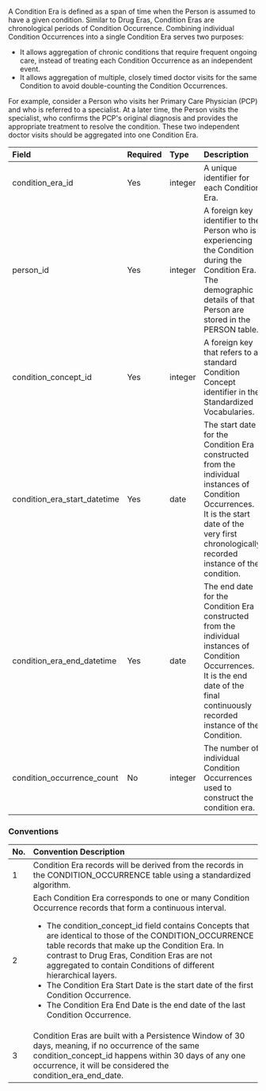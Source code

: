 A Condition Era is defined as a span of time when the Person is assumed to have a given condition. 
Similar to Drug Eras, Condition Eras are chronological periods of Condition Occurrence. Combining individual Condition Occurrences into a single Condition Era serves two purposes:

  * It allows aggregation of chronic conditions that require frequent ongoing care, instead of treating each Condition Occurrence as an independent event.
  * It allows aggregation of multiple, closely timed doctor visits for the same Condition to avoid double-counting the Condition Occurrences.
  
For example, consider a Person who visits her Primary Care Physician (PCP) and who is referred to a specialist. At a later time, the Person visits the specialist, who confirms the PCP's original diagnosis and provides the appropriate treatment to resolve the condition. These two independent doctor visits should be aggregated into one Condition Era.

Field|Required|Type|Description
:----------------------------|:--------|:------------|:----------------------------------
|condition_era_id|Yes|integer|A unique identifier for each Condition Era.|
|person_id|Yes|integer|A foreign key identifier to the Person who is experiencing the Condition during the Condition Era. The demographic details of that Person are stored in the PERSON table.|
|condition_concept_id|Yes|integer|A foreign key that refers to a standard Condition Concept identifier in the Standardized Vocabularies.|
|condition_era_start_datetime|Yes|date|The start date for the Condition Era constructed from the individual instances of Condition Occurrences. It is the start date of the very first chronologically recorded instance of the condition.|
|condition_era_end_datetime|Yes|date|The end date for the Condition Era constructed from the individual instances of Condition Occurrences. It is the end date of the final continuously recorded instance of the Condition.|
|condition_occurrence_count|No|integer|The number of individual Condition Occurrences used to construct the condition era.|

### Conventions 

No.|Convention Description
:--------|:------------------------------------
| 1  | Condition Era records will be derived from the records in the CONDITION_OCCURRENCE table using a standardized algorithm. |
| 2  | Each Condition Era corresponds to one or many Condition Occurrence records that form a continuous interval.<br><ul><li>The condition_concept_id field contains Concepts that are identical to those of the CONDITION_OCCURRENCE table records that make up the Condition Era. In contrast to Drug Eras, Condition Eras are not aggregated to contain Conditions of different hierarchical layers.</li><li>The Condition Era Start Date is the start date of the first Condition Occurrence.</li><li>The Condition Era End Date is the end date of the last Condition Occurrence.</li></ul>
| 3  | Condition Eras are built with a Persistence Window of 30 days, meaning, if no occurrence of the same condition_concept_id happens within 30 days of any one occurrence, it will be considered the condition_era_end_date.
